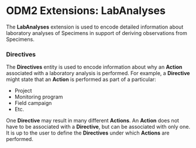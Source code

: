 ODM2 Extensions: LabAnalyses
=====================

The **LabAnalyses** extension is used to encode detailed information about laboratory analyses of Specimens in support of deriving observations from Specimens.

### Directives ###
The **Directives** entity is used to encode information about why an **Action** associated with a laboratory analysis is performed.  For example, a **Directive** might state that an **Action** is performed as part of a particular:

* Project
* Monitoring program
* Field campaign
* Etc.

One **Directive** may result in many different **Actions**.  An **Action** does not have to  be associated with a **Directive**, but can be associated with only one.  It is up to the user to define the **Directives** under which **Actions** are performed.